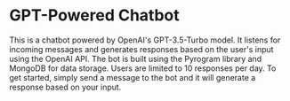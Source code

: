 # GPT-Powered Chatbot
This is a chatbot powered by OpenAI's GPT-3.5-Turbo model. It listens for incoming messages and generates responses based on the user's input using the OpenAI API. The bot is built using the Pyrogram library and MongoDB for data storage. Users are limited to 10 responses per day. To get started, simply send a message to the bot and it will generate a response based on your input.
